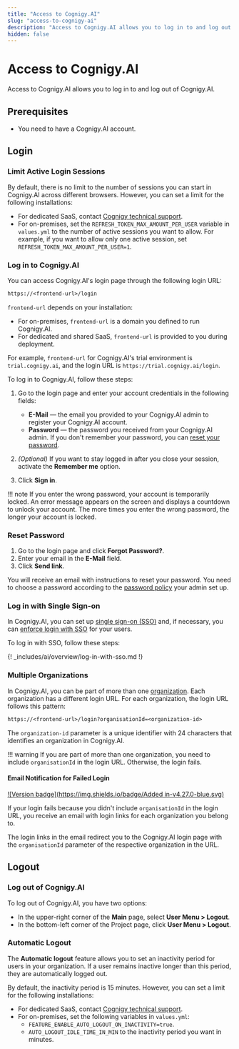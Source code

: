 ```yaml
---
title: "Access to Cognigy.AI"
slug: "access-to-cognigy-ai"
description: "Access to Cognigy.AI allows you to log in to and log out of Cognigy.AI."
hidden: false
---
```


# Access to Cognigy.AI

Access to Cognigy.AI allows you to log in to and log out of Cognigy.AI.

## Prerequisites

- You need to have a Cognigy.AI account.

## Login

### Limit Active Login Sessions

By default, there is no limit to the number of sessions you can start in Cognigy.AI across different browsers. However, you can set a limit for the following installations:

- For dedicated SaaS, contact [Cognigy technical support](https://docs.cognigy.com/help/get-help/).
- For on-premises, set the `REFRESH_TOKEN_MAX_AMOUNT_PER_USER` variable in `values.yml` to the number of active sessions you want to allow. For example, if you want to allow only one active session, set `REFRESH_TOKEN_MAX_AMOUNT_PER_USER=1`.

### Log in to Cognigy.AI

You can access Cognigy.AI's login page through the following login URL:

```txt
https://<frontend-url>/login
```

`frontend-url` depends on your installation:

- For on-premises, `frontend-url` is a domain you defined to run Cognigy.AI.
- For dedicated and shared SaaS, `frontend-url` is provided to you during deployment.

For example, `frontend-url` for Cognigy.AI's trial environment is `trial.cognigy.ai`, and the login URL is `https://trial.cognigy.ai/login`.

To log in to Cognigy.AI, follow these steps:

1. Go to the login page and enter your account credentials in the following fields:

    - **E-Mail** — the email you provided to your Cognigy.AI admin to register your Cognigy.AI account.
    - **Password** — the password you received from your Cognigy.AI admin. If you don't remember your password, you can [reset your password](#reset-password).

2. _(Optional)_ If you want to stay logged in after you close your session, activate the **Remember me** option.
3. Click **Sign in**.

!!! note
    If you enter the wrong password, your account is temporarily locked. An error message appears on the screen and displays a countdown to unlock your account. The more times you enter the wrong password, the longer your account is locked.

### Reset Password

1. Go to the login page and click **Forgot Password?**.
2. Enter your email in the **E-Mail** field.
3. Click **Send link**.

You will receive an email with instructions to reset your password. You need to choose a password according to the [password policy](../administer/access/management-ui.md) your admin set up. 

### Log in with Single Sign-on

In Cognigy.AI, you can set up [single sign-on (SSO)](single-sign-on-saml2.md) and, if necessary, you can [enforce login with SSO](single-sign-on-saml2.md) for your users.

To log in with SSO, follow these steps:

{! _includes/ai/overview/log-in-with-sso.md !}

### Multiple Organizations

In Cognigy.AI, you can be part of more than one [organization](../administer/access/management-ui.md#manage-organizations). Each organization has a different login URL. For each organization, the login URL follows this pattern:

```txt
https://<frontend-url>/login?organisationId=<organization-id>
```

The `organization-id` parameter is a unique identifier with 24 characters that identifies an organization in Cognigy.AI.

!!! warning
    If you are part of more than one organization, you need to include `organisationId` in the login URL. Otherwise, the login fails.

#### Email Notification for Failed Login

[![Version badge](https://img.shields.io/badge/Added in-v4.27.0-blue.svg)](../../release-notes/earlier-versions/cognigy-ai-pre-4.30.md)

If your login fails because you didn't include `organisationId` in the login URL, you receive an email with login links for each organization you belong to.

The login links in the email redirect you to the Cognigy.AI login page with the `organisationId` parameter of the respective organization in the URL.

## Logout

### Log out of Cognigy.AI

To log out of Cognigy.AI, you have two options:

- In the upper-right corner of the **Main** page, select **User Menu > Logout**.
- In the bottom-left corner of the Project page, click **User Menu > Logout**.

### Automatic Logout

The **Automatic logout** feature allows you to set an inactivity period for users in your organization. If a user remains inactive longer than this period, they are automatically logged out.

By default, the inactivity period is 15 minutes. However, you can set a limit for the following installations:

- For dedicated SaaS, contact [Cognigy technical support](https://docs.cognigy.com/help/get-help/).
- For on-premises, set the following variables in `values.yml`:
    - `FEATURE_ENABLE_AUTO_LOGOUT_ON_INACTIVITY=true`.
    - `AUTO_LOGOUT_IDLE_TIME_IN_MIN` to the inactivity period you want in minutes.